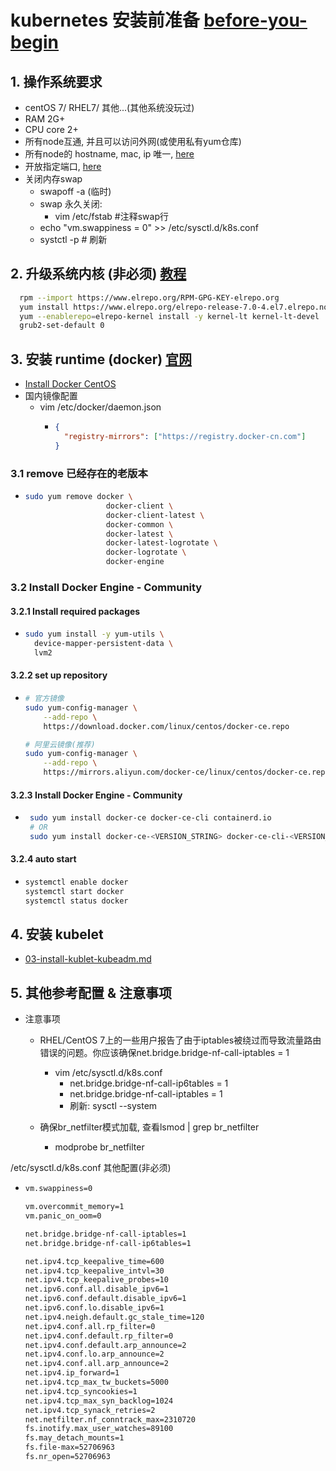 # kubernetes 安装前准备 [before-you-begin](https://kubernetes.io/docs/setup/production-environment/tools/kubeadm/install-kubeadm/#before-you-begin)
## 1. 操作系统要求
 - centOS 7/ RHEL7/ 其他...(其他系统没玩过)
 - RAM 2G+
 - CPU core 2+
 - 所有node互通, 并且可以访问外网(或使用私有yum仓库)
 - 所有node的 hostname, mac, ip 唯一, [here](https://kubernetes.io/docs/setup/production-environment/tools/kubeadm/install-kubeadm/#verify-the-mac-address-and-product-uuid-are-unique-for-every-node)
 - 开放指定端口, [here](https://kubernetes.io/docs/setup/production-environment/tools/kubeadm/install-kubeadm/#check-required-ports)
 - 关闭内存swap 
   - swapoff -a (临时)
   - swap 永久关闭: 
     - vim /etc/fstab #注释swap行
   - echo "vm.swappiness = 0" >> /etc/sysctl.d/k8s.conf
   - systctl -p # 刷新 

## 2. 升级系统内核 (非必须) [教程](http://elrepo.org/tiki/tiki-index.php)
```bash
  rpm --import https://www.elrepo.org/RPM-GPG-KEY-elrepo.org
  yum install https://www.elrepo.org/elrepo-release-7.0-4.el7.elrepo.noarch.rpm
  yum --enablerepo=elrepo-kernel install -y kernel-lt kernel-lt-devel
  grub2-set-default 0
```
## 3. 安装 runtime (docker) [官网](https://kubernetes.io/docs/setup/production-environment/container-runtimes/#docker)
 - [Install Docker CentOS](https://docs.docker.com/install/linux/docker-ce/centos/)
 - 国内镜像配置
    - vim /etc/docker/daemon.json
        - ```json
          {
            "registry-mirrors": ["https://registry.docker-cn.com"]
          }
          ```
### 3.1 remove 已经存在的老版本
  - ```bash
    sudo yum remove docker \
                      docker-client \
                      docker-client-latest \
                      docker-common \
                      docker-latest \
                      docker-latest-logrotate \
                      docker-logrotate \
                      docker-engine
    ``` 
### 3.2 Install Docker Engine - Community
#### 3.2.1 Install required packages
  - ```bash
    sudo yum install -y yum-utils \
      device-mapper-persistent-data \
      lvm2
    ```
#### 3.2.2 set up repository
  - ```bash
    # 官方镜像
    sudo yum-config-manager \
        --add-repo \
        https://download.docker.com/linux/centos/docker-ce.repo
    
    # 阿里云镜像(推荐)
    sudo yum-config-manager \
        --add-repo \
        https://mirrors.aliyun.com/docker-ce/linux/centos/docker-ce.repo
    ```
#### 3.2.3 Install Docker Engine - Community
 - ```bash
    sudo yum install docker-ce docker-ce-cli containerd.io
    # OR
    sudo yum install docker-ce-<VERSION_STRING> docker-ce-cli-<VERSION_STRING> containerd.io
   ```
#### 3.2.4 auto start
  - ```bash
    systemctl enable docker
    systemctl start docker
    systemctl status docker
    ```

## 4. 安装 kubelet
 - [03-install-kublet-kubeadm.md](03-install-kublet-kubeadm.md)

## 5. 其他参考配置 & 注意事项
 - 注意事项
   - RHEL/CentOS 7上的一些用户报告了由于iptables被绕过而导致流量路由错误的问题。你应该确保net.bridge.bridge-nf-call-iptables = 1
     - vim /etc/sysctl.d/k8s.conf
         - net.bridge.bridge-nf-call-ip6tables = 1
         - net.bridge.bridge-nf-call-iptables = 1
         - 刷新: sysctl --system

   - 确保br_netfilter模式加载, 查看lsmod | grep br_netfilter
     - modprobe br_netfilter

/etc/sysctl.d/k8s.conf 其他配置(非必须)
  - ```bash
    vm.swappiness=0
    
    vm.overcommit_memory=1
    vm.panic_on_oom=0
    
    net.bridge.bridge-nf-call-iptables=1
    net.bridge.bridge-nf-call-ip6tables=1
    
    net.ipv4.tcp_keepalive_time=600
    net.ipv4.tcp_keepalive_intvl=30
    net.ipv4.tcp_keepalive_probes=10
    net.ipv6.conf.all.disable_ipv6=1
    net.ipv6.conf.default.disable_ipv6=1
    net.ipv6.conf.lo.disable_ipv6=1
    net.ipv4.neigh.default.gc_stale_time=120
    net.ipv4.conf.all.rp_filter=0
    net.ipv4.conf.default.rp_filter=0
    net.ipv4.conf.default.arp_announce=2
    net.ipv4.conf.lo.arp_announce=2
    net.ipv4.conf.all.arp_announce=2
    net.ipv4.ip_forward=1
    net.ipv4.tcp_max_tw_buckets=5000
    net.ipv4.tcp_syncookies=1
    net.ipv4.tcp_max_syn_backlog=1024
    net.ipv4.tcp_synack_retries=2
    net.netfilter.nf_conntrack_max=2310720
    fs.inotify.max_user_watches=89100
    fs.may_detach_mounts=1
    fs.file-max=52706963
    fs.nr_open=52706963
    ```
